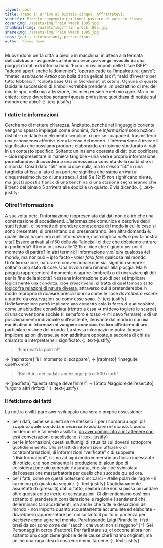 ```yaml
---
layout: post
title: Treno in arrivo al binario cinque. Affrettatevi!
subtitle: Piccolo compendio per (non) passare di palo in frasca
cover-img: /assets/img/Train wreck 1895.jpg
thumbnail-img: /assets/img/Train wreck 1895.jpg
share-img: /assets/img/Train wreck 1895.jpg
tags: [dati, informazioni, prescrizioni]
author: Romeo Gand
---
```

Muovendomi per la città, a piedi o in macchina, in attesa alla fermata dell’autobus o navigando su Internet: ovunque vengo investito da una pioggia di dati e di informazioni. “Ecco i nuovi importi delle fasce ISEE”; “adesso aperti anche la domenica”; “operaio cade dall’impalcatura, grave”; “meteo: *esplosione Artica* con bolla d’aria gelida! (sic)”; “saldi d’inverno per tutto febbraio!”; “colpita base Usa in Giordania”, et cetera. Ognuna di queste lapidarie successioni di simboli vorrebbe prendersi un pezzettino di me: del mio tempo, della mia attenzione, dei miei pensieri e del mio agire. Ma io mi chiedo: dove dovrebbe portar*mi* questa profusione quotidiana di notizie sul mondo che abito?
{: .text-justify}
### I dati e le informazioni
Cerchiamo di mettere chiarezza.
Anzitutto, benché nel linguaggio corrente vengano spesso impiegati come sinonimi, *dati* e *informazioni* sono nozioni distinte: un dato è un elemento semplice, di per sé incapace di trasmetterci una conoscenza effettiva circa le cose del mondo. L’informazione è invece il significato che possiamo produrre elaborando un insieme strutturato di dati in un contesto specifico. Soltanto un insieme coerente di dati può codificare – cioè rappresentare in maniera tangibile – una vera e propria informazione, permettendoci di accedere a una conoscenza concreta della realtà che ci circonda. Così il dato “50” non ci dice nulla, ma lo stesso “50” in una targhetta affissa a lato di un portone significa che siamo arrivati al cinquantesimo civico di una strada. I dati 5 e 12:15 non significano niente, ma giustapposti a fianco di una banchina di una stazione segnaleranno che il treno del binario 5 arriverà alle dodici e un quarto. E via dicendo.
{: .text-justify}
### Oltre l'informazione
A sua volta però, l’informazione rappresentata dai dati non è altro che una constatazione di accadimenti. L’informazione comunica e descrive degli stati fattuali, ci permette di prendere conoscenza del modo in cui le cose si sono presentate, si presentano o si presenteranno. Ben altra domanda è: quale rilievo ha per noi quell’informazione, cosa implica *nella* e *per* la nostra vita? Essere arrivati al n°50 della via Taldeitali ci dice che dobbiamo entrare in portineria? Il treno in arrivo alle 12.15 ci dice che è giunto per noi il momento di partire? In altri termini: l’informazione *vuol dire* qualcosa del mondo, ma non può – ipso facto – *voler farci fare* qualcosa nel mondo.
Un’informazione, naturale o convenzionale che sia, significa sempre e soltanto uno stato di cose. Una nuvola nera rimanda alla pioggia. Ma la pioggia rappresenterà il momento di aprire l’ombrello o di ringraziare gli dèi per la fine della siccità? Nessuna informazione può di per sé implicare logicamente una condotta, cioè *prescriverla*: [si tratta di quel famoso salto logico fra relazioni di natura diversa](https://it.wikipedia.org/wiki/Legge_di_Hume), attraverso cui si pretenderebbe in modo improprio di ricavare prescrizioni su come le cose *dovrebbero essere* a partire da osservazioni su come esse *sono*.
{: .text-justify}
Un’informazione potrà implicare una condotta solo in forza di qualcos’altro, come un’abitudine consolidata (rientro a casa ⇒ mi devo togliere le scarpe), di una convenzione sociale (il semaforo è rosso ⇒ mi devo fermare), o di un posizionamento individuale sull’esistente, derivante dal modo in cui una moltitudine di informazioni vengono connesse fra loro all’interno di una particolare visione del mondo.
La stessa informazione potrà dunque implicare azioni diverse, se non addirittura opposte, a seconda di chi sia chiamato a interpretarne il significato:
{: .text-justify}
>“È arrivata la polizia!”

⇒ [rapinatore] “è il momento di scappare”; ⇒ [rapinato] “inseguite quell’uomo!”

>“Bollettino dei caduti: anche oggi più di 500 morti”

⇒ [pacifista] “questa strage deve finire!”; ⇒ [Stato Maggiore dell'esercito] “urgono altri rinforzi.”
{: .text-justify}

### Il feticismo dei fatti
La nostra civiltà pare aver sviluppato una vera e propria ossessione:
 
* per i dati, come se questi se ne stessero lì per ricordarci a ogni piè sospinto quale condotta è necessario adottare nel mondo. L'uomo moderno ne è talmente assillato, [da aver cominciato a intrattenere con essi conversazioni oracolistiche](https://www.pandorarivista.it/event_listing/walter-quattrociocchi-cosa-ci-dicono-i-dati/).
{: .text-justify}
* per le informazioni, questi suffumigi di attualità cui doversi sottoporre quotidianamente. Che si tratti di informazioni ufficiali o di controinformazioni, di informazioni “verificate” o di supposte "disinformazioni", siamo ad ogni modo immersi in un flusso incessante di notizie, che non consente la produzione di alcun tipo di considerazione più generale e astratta, che sia cioè svincolata dall’ossessione masturbatoria per quello che succede qui ed ora.
* per i fatti, come se questi potessero indicarci - stelle polari dell'agire - il cammino più giusto da seguire.
{: .text-justify}
Quotidianamente assuefatti da (presunti) dati di fatto, sembra che non si possa più andare oltre questa coltre inerte di constatazioni. Ci dimentichiamo così non soltanto di prendere in considerazione le ragioni e i sentimenti che determinano tali accadimenti, ma anche che tutte le descrizioni del mondo - non importa quanto accuratamente accumulate ed elaborate - dovrebbero rappresentare per noi soltanto il punto di partenza per *decidere* come agire nel mondo. Parafrasando Luigi Pirandello, i fatti presi da soli sono come dei "sacchi, che vuoti non si reggono" [^1: Sei Personaggi in cerca d'autore]. Per farli stare su, ci occorre allora non soltanto una cognizione globale delle cause che li hanno originati, ma anche una vaga idea di cosa vorremmo farcene.
{: .text-justify} 
